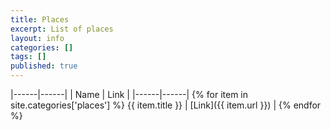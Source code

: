 ```yaml
---
title: Places
excerpt: List of places
layout: info
categories: []
tags: []
published: true
---
```


|------|------|
| Name | Link |
|------|------|
{% for item in site.categories['places'] %} {{ item.title }} | [Link]({{ item.url }}) |
{% endfor %}
